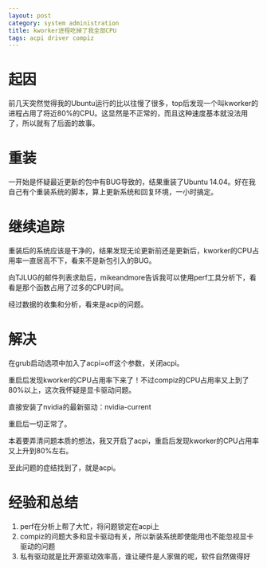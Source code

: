 ```yaml
---
layout: post
category: system administration
title: kworker进程吃掉了我全部CPU
tags: acpi driver compiz
---
```


# 起因

前几天突然觉得我的Ubuntu运行的比以往慢了很多，top后发现一个叫kworker的进程占用了将近80%的CPU。这显然是不正常的，而且这种速度基本就没法用了，所以就有了后面的故事。

# 重装

一开始是怀疑最近更新的包中有BUG导致的，结果重装了Ubuntu 14.04。好在我自己有个重装系统的脚本，算上更新系统和回复环境，一小时搞定。

# 继续追踪

重装后的系统应该是干净的，结果发现无论更新前还是更新后，kworker的CPU占用率一直居高不下，看来不是新包引入的BUG。

向TJLUG的邮件列表求助后，mikeandmore告诉我可以使用perf工具分析下，看看是那个函数占用了过多的CPU时间。

经过数据的收集和分析，看来是acpi的问题。

# 解决

在grub启动选项中加入了acpi=off这个参数，关闭acpi。

重启后发现kworker的CPU占用率下来了！不过compiz的CPU占用率又上到了80%以上，这次我怀疑是显卡驱动问题。

直接安装了nvidia的最新驱动：nvidia-current

重启后一切正常了。

本着要弄清问题本质的想法，我又开启了acpi，重启后发现kworker的CPU占用率又上升到80%左右。

至此问题的症结找到了，就是acpi。

# 经验和总结

1. perf在分析上帮了大忙，将问题锁定在acpi上
1. compiz的问题大多和显卡驱动有关，所以新装系统即使能用也不能忽视显卡驱动的问题
1. 私有驱动就是比开源驱动效率高，谁让硬件是人家做的呢，软件自然做得好
